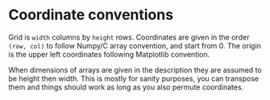 # Coordinate conventions

Grid is `width` columns by `height` rows. Coordinates are given in the order `(row, col)` to follow Numpy/C array
convention, and start from 0. The origin is the upper left coordinates following Matplotlib convention.

When dimensions of arrays are given in the description they are assumed to be height then width. This is mostly for
sanity purposes, you can transpose them and things should work as long as you also permute coordinates.